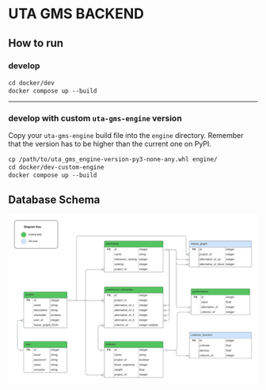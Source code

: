 # UTA GMS BACKEND

## How to run

### develop

```commandline
cd docker/dev
docker compose up --build
```

---

### develop with custom `uta-gms-engine` version

Copy your `uta-gms-engine` build file into the `engine` directory. Remember that the version has to be higher than the
current one on PyPI.

```commandline
cp /path/to/uta_gms_engine-version-py3-none-any.whl engine/
cd docker/dev-custom-engine
docker compose up --build
```

## Database Schema

![database schema](./uta-gms-backend-ER-diagram.png)
